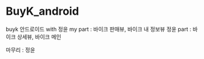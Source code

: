 # BuyK_android

buyk 안드로이드
with 정윤
my part : 바이크 판매뷰, 바이크 내 정보뷰
정윤 part : 바이크 상세뷰, 바이크 메인

마무리 : 정윤
